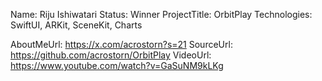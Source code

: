 Name: Riju Ishiwatari
Status: Winner
ProjectTitle: OrbitPlay
Technologies: SwiftUI, ARKit, SceneKit, Charts

AboutMeUrl: https://x.com/acrostorn?s=21
SourceUrl: https://github.com/acrostorn/OrbitPlay
VideoUrl: https://www.youtube.com/watch?v=GaSuNM9kLKg

<!---
EXAMPLE
Name<required>: John Appleseed
Status<required>: Submitted <or> Winner <or> Distinguished <or> Rejected
ProjectTitle: The Accessibility Rose
Technologies<only the first 4 are visible>: SwiftUI, RealityKit, CoreGraphic 

AboutMeUrl: https://linkedin.com/in/johnappleseed <
SourceUrl: https://github.com/johnappleseed/wwdc2025
VideoUrl: https://youtu.be/ABCDE123456

Please note that only Name and Status are mandatory fields. The other fields are optional.
-->
